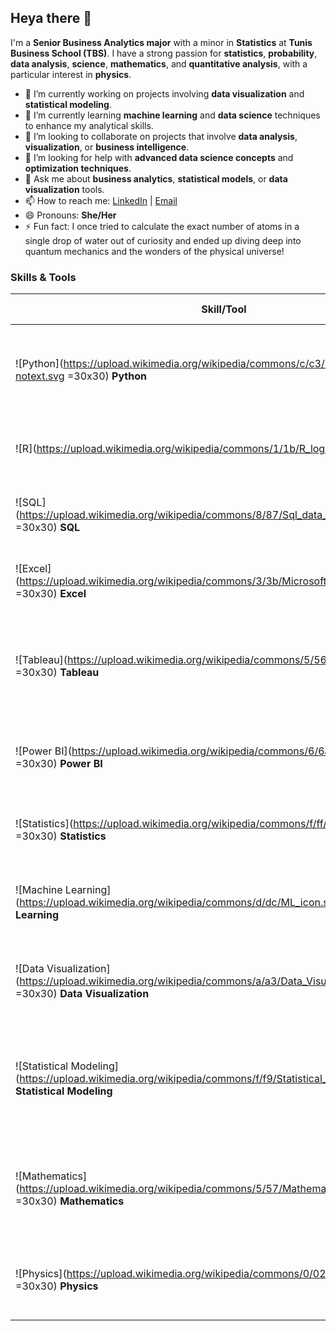 ## Heya there 👋

I'm a **Senior Business Analytics major** with a minor in **Statistics** at **Tunis Business School (TBS)**. I have a strong passion for **statistics**, **probability**, **data analysis**, **science**, **mathematics**, and **quantitative analysis**, with a particular interest in **physics**.

- 🔭 I’m currently working on projects involving **data visualization** and **statistical modeling**.
- 🌱 I’m currently learning **machine learning** and **data science** techniques to enhance my analytical skills.
- 👯 I’m looking to collaborate on projects that involve **data analysis**, **visualization**, or **business intelligence**.
- 🤔 I’m looking for help with **advanced data science concepts** and **optimization techniques**.
- 💬 Ask me about **business analytics**, **statistical models**, or **data visualization** tools.
- 📫 How to reach me: [LinkedIn](https://www.linkedin.com/in/ghabri-mountaha404/) | [Email](mailto:moontahaghabry@gmail.com)
- 😄 Pronouns: **She/Her**
- ⚡ Fun fact: I once tried to calculate the exact number of atoms in a single drop of water out of curiosity and ended up diving deep into quantum mechanics and the wonders of the physical universe!

### Skills & Tools

| Skill/Tool           | What I Can Do                                     | Next Milestone/Goal                                         |
| -------------------- | ------------------------------------------------ | ----------------------------------------------------------- |
| ![Python](https://upload.wikimedia.org/wikipedia/commons/c/c3/Python-logo-notext.svg =30x30) **Python** | Data analysis, statistical modeling, machine learning | Master advanced machine learning algorithms (e.g., deep learning) |
| ![R](https://upload.wikimedia.org/wikipedia/commons/1/1b/R_logo.svg =30x30) **R** | Statistical analysis, data manipulation, visualization | Improve proficiency with time series analysis and forecasting |
| ![SQL](https://upload.wikimedia.org/wikipedia/commons/8/87/Sql_data_base_with_logo.png =30x30) **SQL** | Writing complex queries, optimizing databases    | Learn advanced SQL techniques for big data management         |
| ![Excel](https://upload.wikimedia.org/wikipedia/commons/3/3b/Microsoft_Excel_2013_logo.svg =30x30) **Excel** | Data manipulation, pivot tables, charting, statistical analysis | Become proficient in Excel's VBA for automating tasks         |
| ![Tableau](https://upload.wikimedia.org/wikipedia/commons/5/56/Tableau_Logo.svg =30x30) **Tableau** | Creating interactive dashboards and visualizing datasets | Explore advanced Tableau features like parameterized reports and real-time data connections |
| ![Power BI](https://upload.wikimedia.org/wikipedia/commons/6/6a/Power_BI_Logo.svg =30x30) **Power BI** | Building business intelligence reports and dashboards | Develop skills in DAX and Power Query for more complex data transformations |
| ![Statistics](https://upload.wikimedia.org/wikipedia/commons/f/ff/Statistics_icon.png =30x30) **Statistics** | Hypothesis testing, regression analysis, experimental design | Dive deeper into Bayesian statistics and multivariate analysis |
| ![Machine Learning](https://upload.wikimedia.org/wikipedia/commons/d/dc/ML_icon.svg =30x30) **Machine Learning** | Supervised/unsupervised learning, clustering, classification | Gain expertise in reinforcement learning and neural networks  |
| ![Data Visualization](https://upload.wikimedia.org/wikipedia/commons/a/a3/Data_Visualization_Logo.svg =30x30) **Data Visualization** | Creating clear, informative, and engaging visualizations | Master interactive and dynamic visualizations for large datasets |
| ![Statistical Modeling](https://upload.wikimedia.org/wikipedia/commons/f/f9/Statistical_Analysis.png =30x30) **Statistical Modeling** | Building and interpreting statistical models (e.g., linear regression, ANOVA) | Learn advanced statistical modeling techniques like survival analysis and multilevel modeling |
| ![Mathematics](https://upload.wikimedia.org/wikipedia/commons/5/57/Mathematics_logo.svg =30x30) **Mathematics** | Applied mathematics, optimization, linear algebra, calculus | Study advanced topics like stochastic processes and optimization in machine learning |
| ![Physics](https://upload.wikimedia.org/wikipedia/commons/0/02/Physics_icon.svg =30x30) **Physics** | Applying mathematical and statistical models to solve physics problems | Deepen understanding of quantum mechanics and statistical physics |

